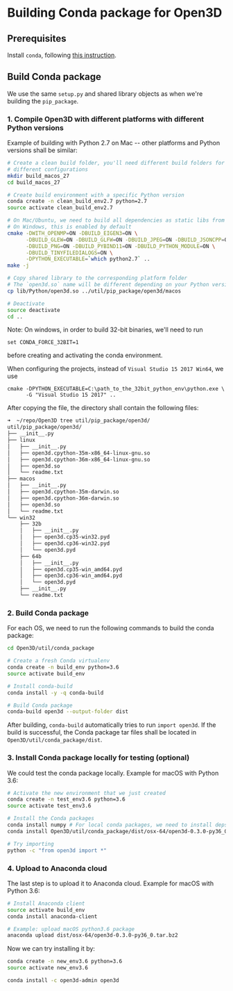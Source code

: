 # Building Conda package for Open3D

## Prerequisites

Install `conda`, following
[this instruction](https://conda.io/docs/user-guide/install/index.html).

## Build Conda package

We use the same `setup.py` and shared library objects as when we're building
the `pip_package`.

### 1. Compile Open3D with different platforms with different Python versions

Example of building with Python 2.7 on Mac -- other platforms and Python
versions shall be similar:

```bash
# Create a clean build folder, you'll need different build folders for
# different configurations
mkdir build_macos_27
cd build_macos_27

# Create build environment with a specific Python version
conda create -n clean_build_env2.7 python=2.7
source activate clean_build_env2.7

# On Mac/Ubuntu, we need to build all dependencies as static libs from source
# On Windows, this is enabled by default
cmake -DWITH_OPENMP=ON -DBUILD_EIGEN3=ON \
      -DBUILD_GLEW=ON -DBUILD_GLFW=ON -DBUILD_JPEG=ON -DBUILD_JSONCPP=ON \
      -DBUILD_PNG=ON -DBUILD_PYBIND11=ON -DBUILD_PYTHON_MODULE=ON \
      -DBUILD_TINYFILEDIALOGS=ON \
      -DPYTHON_EXECUTABLE=`which python2.7` ..
make -j

# Copy shared library to the corresponding platform folder
# The `open3d.so` name will be different depending on your Python version
cp lib/Python/open3d.so ../util/pip_package/open3d/macos

# Deactivate
source deactivate
cd ..
```

Note: On windows, in order to build 32-bit binaries, we'll need to run

```
set CONDA_FORCE_32BIT=1
```

before creating and activating the conda environment.

When configuring the projects, instead of `Visual Studio 15 2017 Win64`, we
use

```
cmake -DPYTHON_EXECUTABLE=C:\path_to_the_32bit_python_env\python.exe \
      -G "Visual Studio 15 2017" ..
```

After copying the file, the directory shall contain the following files:

```bash
➜  ~/repo/Open3D tree util/pip_package/open3d/
util/pip_package/open3d/
├── __init__.py
├── linux
│   ├── __init__.py
│   ├── open3d.cpython-35m-x86_64-linux-gnu.so
│   ├── open3d.cpython-36m-x86_64-linux-gnu.so
│   ├── open3d.so
│   └── readme.txt
├── macos
│   ├── __init__.py
│   ├── open3d.cpython-35m-darwin.so
│   ├── open3d.cpython-36m-darwin.so
│   ├── open3d.so
│   └── readme.txt
└── win32
    ├── 32b
    │   ├── __init__.py
    │   ├── open3d.cp35-win32.pyd
    │   ├── open3d.cp36-win32.pyd
    │   └── open3d.pyd
    ├── 64b
    │   ├── __init__.py
    │   ├── open3d.cp35-win_amd64.pyd
    │   ├── open3d.cp36-win_amd64.pyd
    │   └── open3d.pyd
    ├── __init__.py
    └── readme.txt
```

### 2. Build Conda package

For each OS, we need to run the following commands to build the conda package:

```bash
cd Open3D/util/conda_package

# Create a fresh Conda virtualenv
conda create -n build_env python=3.6
source activate build_env

# Install conda-build
conda install -y -q conda-build

# Build Conda package
conda-build open3d --output-folder dist
```

After building, `conda-build` automatically tries to run `import open3d`. If the
build is successful, the Conda package tar files shall be located in
`Open3D/util/conda_package/dist`.

### 3. Install Conda package locally for testing (optional)

We could test the conda package locally. Example for macOS with Python 3.6:

```bash
# Activate the new environment that we just created
conda create -n test_env3.6 python=3.6
source activate test_env3.6

# Install the Conda packages
conda install numpy # For local conda packages, we need to install deps manually
conda install Open3D/util/conda_package/dist/osx-64/open3d-0.3.0-py36_0.tar.bz2

# Try importing
python -c "from open3d import *"
```

### 4. Upload to Anaconda cloud

The last step is to upload it to Anaconda cloud. Example for macOS with Python
3.6:

```bash
# Install Anaconda client
source activate build_env
conda install anaconda-client

# Example: upload macOS python3.6 package
anaconda upload dist/osx-64/open3d-0.3.0-py36_0.tar.bz2
```

Now we can try installing it by:

```bash
conda create -n new_env3.6 python=3.6
source activate new_env3.6

conda install -c open3d-admin open3d
```
